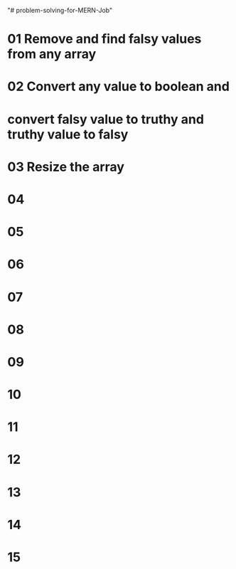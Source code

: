 "# problem-solving-for-MERN-Job" 
# 01 Remove and find falsy values from any array
# 02 Convert any value to boolean and 
#    convert falsy value to truthy and truthy value to falsy
# 03 Resize the array
# 04
# 05
# 06
# 07
# 08
# 09
# 10
# 11
# 12
# 13
# 14
# 15